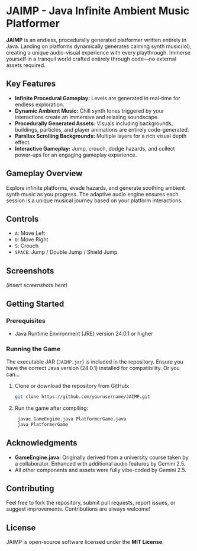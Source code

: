 # JAIMP - Java Infinite Ambient Music Platformer

**JAIMP** is an endless, procedurally generated platformer written entirely in Java. Landing on platforms dynamically generates calming synth music(lol), creating a unique audio-visual experience with every playthrough. Immerse yourself in a tranquil world crafted entirely through code—no external assets required.

## Key Features

* **Infinite Procedural Gameplay:** Levels are generated in real-time for endless exploration.
* **Dynamic Ambient Music:** Chill synth tones triggered by your interactions create an immersive and relaxing soundscape.
* **Procedurally Generated Assets:** Visuals including backgrounds, buildings, particles, and player animations are entirely code-generated.
* **Parallax Scrolling Backgrounds:** Multiple layers for a rich visual depth effect.
* **Interactive Gameplay:** Jump, crouch, dodge hazards, and collect power-ups for an engaging gameplay experience.

## Gameplay Overview

Explore infinite platforms, evade hazards, and generate soothing ambient synth music as you progress. The adaptive audio engine ensures each session is a unique musical journey based on your platform interactions.

## Controls

* `A`: Move Left
* `D`: Move Right
* `S`: Crouch
* `SPACE`: Jump / Double Jump / Shield Jump

## Screenshots

*(Insert screenshots here)*

## Getting Started

### Prerequisites

* Java Runtime Environment (JRE) version 24.0.1 or higher

### Running the Game

The executable JAR (`JAIMP.jar`) is included in the repository.
Ensure you have the correct Java version (24.0.1) installed for compatibility.
Or you can...

1. Clone or download the repository from GitHub:

   ```bash
   git clone https://github.com/yourusername/JAIMP.git
   ```

2. Run the game after compiling:

   ```bash
    javac GameEngine.java PlatformerGame.java
    java PlatformerGame
   ```

## Acknowledgments

* **GameEngine.java:** Originally derived from a university course taken by a collaborator. Enhanced with additional audio features by Gemini 2.5.
* All other components and assets were fully vibe-coded by Gemini 2.5.

## Contributing

Feel free to fork the repository, submit pull requests, report issues, or suggest improvements. Contributions are always welcome!

## License

JAIMP is open-source software licensed under the **MIT License**.

